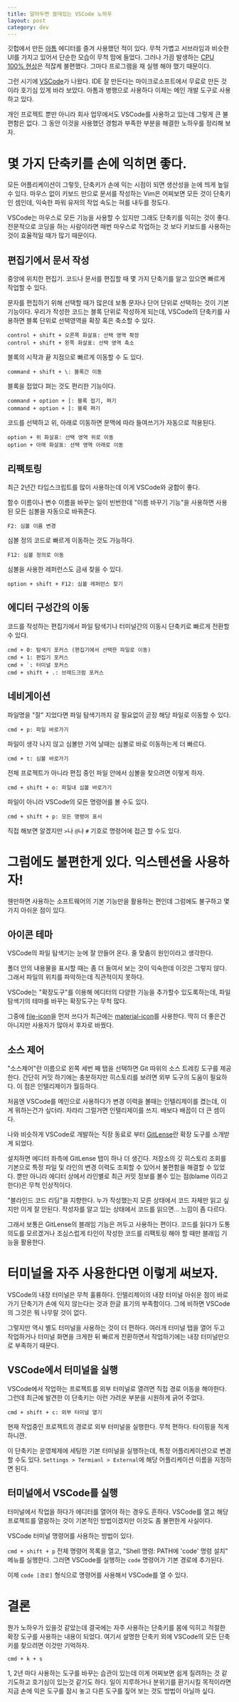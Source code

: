 ```yaml
---
title: 알아두면 쓸데있는 VSCode 노하우
layout: post
category: dev
---
```


깃헙에서 만든 [아톰](https://atom.io/) 에디터를 즐겨 사용했던 적이 있다.
무척 가볍고 서브라임과 비슷한 UI를 가지고 있어서 단순한 모습이 무척 맘에 들었다.
그러나 가끔 발생하는 [CPU 100% 현상](https://github.com/atom/atom/issues/9053)은 적잖케 불편했다.
그마다 프로그램을 재 실행 해야 했기 때문이다.

그런 시기에 [VSCode](https://code.visualstudio.com/)가 나왔다.
IDE 잘 만든다는 마이크로소프트에서 무료로 만든 것이라 호기심 있게 바라 보았다.
아톰과 병행으로 사용하다 이제는 메인 개발 도구로 사용하고 있다.

개인 프로젝트 뿐만 아니라 회사 업무에서도 VSCode를 사용하고 있는데 그렇게 큰 불편함은 없다.
그 동안 이것을 사용했던 경험과 부족한 부분을 해결한 노하우를 정리해 보자.

# 몇 가지 단축키를 손에 익히면 좋다.

모든 어플리케이션이 그렇듯, 단축키가 손에 익는 시점이 되면 생산성을 눈에 띄게 높일 수 있다.
마우스 없이 키보드 만으로 문서를 작성하는 Vim은 어찌보면 모든 것이 단축키인 셈인데, 익숙한 파워 유저의 작업 속도는 혀를 내두를 정도다.

VSCode는 마우스로 모든 기능을 사용할 수 있지만 그래도 단축키를 익히는 것이 좋다.
전문적으로 코딩을 하는 사람이라면 매번 마우스로 작업하는 것 보다 키보드를 사용하는 것이 효율적일 때가 많기 때문이다.

## 편집기에서 문서 작성

중앙에 위치한 편집기.
코드나 문서를 편집할 때 몇 가지 단축기를 알고 있으면 빠르게 작업할 수 있다.

문자를 편집하기 위해 선택할 때가 많은데 보통 문자나 단어 단위로 선택하는 것이 기본 기능이다.
우리가 작성한 코드는 블록 단위로 작성하게 되는데, VSCode의 단축키를 사용하면 블록 단위로 선택영역을 확장 혹은 축소할 수 있다.

```
control + shift + 오른쪽 화살표: 선택 영역 확장
control + shift + 왼쪽 화살표: 선택 영역 축소
```

블록의 시작과 끝 지점으로 빠르게 이동할 수 도 있다.

```
command + shift + \: 블록간 이동
```

블록을 접었다 펴는 것도 편리한 기능이다.

```
command + option + [: 블록 접기, 펴기
command + option + ]: 블록 펴기
```

코드를 선택하고 위, 아래로 이동하면 문맥에 따라 들여쓰기가 자동으로 적용된다.

```
option + 위 화살표: 선택 영역 위로 이동
option + 아래 화살표: 선택 영역 아래로 이동
```

## 리팩토링

최근 2년간 타입스크립트를 많이 사용하는데 이게 VSCode와 궁합이 좋다.

함수 이름이나 변수 이름을 바꾸는 일이 빈번한데 "이름 바꾸기 기능"을 사용하면 사용된 모든 심볼을 자동으로 바꿔준다.

```
F2: 심볼 이름 변경
```

심볼 정의 코드로 빠르게 이동하는 것도 가능하다.

```
F12: 심볼 정의로 이동
```

심볼을 사용한 레퍼런스도 금새 찾을 수 있다.

```
option + shift + F12: 심볼 레퍼런스 찾기
```

## 에디터 구성간의 이동

코드를 작성하는 편집기에서 파일 탐색기나 터미널간의 이동시 단축키로 빠르게 전환할 수 있다.

```
cmd + 0: 탐색기 포커스 (편집기에서 선택한 파일로 이동)
cmd + 1: 편집기 포커스
cmd + `: 터미널 포커스
cmd + shift + .: 브레드크럼 포커스
```

## 네비게이션

파일명을 "잘" 지었다면 파일 탐색기까지 갈 필요없이 곧장 해당 파일로 이동할 수 있다.

```
cmd + p: 파일 바로가기
```

파일이 생각 나지 않고 심볼만 기억 날때는 심볼로 바로 이동하는게 더 빠르다.

```
cmd + t: 심볼 바로가기
```

전체 프로젝트가 아니라 편집 중인 파일 안에서 심볼을 찾으려면 이렇게 하자.

```
cmd + shift + o: 파일내 심볼 바로가기
```

파일이 아니라 VSCode의 모든 명령어를 볼 수도 있다.

```
cmd + shift + p: 모든 명령어 표시
```

직접 해보면 알겠지만 `>`나 `@`나 `#` 기호로 명령어에 접근 할 수도 있다.

# 그럼에도 불편한게 있다. 익스텐션을 사용하자!

웬만하면 사용하는 소프트웨어의 기본 기능만을 활용하는 편인데 그럼에도 불구하고 몇 가지 아쉬운 점이 있다.

## 아이콘 테마

VSCode의 파일 탐색기는 눈에 잘 안들어 온다.
줄 맞춤이 원인이라고 생각한다.

폴더 안의 내용물을 표시할 때는 좀 더 들여서 보는 것이 익숙한데 이것은 그렇지 않다.
그래서 파일의 위치를 파악하는데 직관적이지 못하다.

VSCode는 "확장도구"를 이용해 에디터의 다양한 기능을 추가할수 있도록하는데, 파일 탐색기의 테마를 바꾸는 확장도구는 무척 많다.

그중에 [file-icon](https://marketplace.visualstudio.com/items?itemName=file-icons.file-icons)을 먼저 쓰다가 최근에는 [material-icon](https://marketplace.visualstudio.com/items?itemName=PKief.material-icon-theme)를 사용한다.
딱히 더 좋은건 아니지만 사용자가 많아서 후자로 바꿨다.

## 소스 제어

"소스제어"란 이름으로 왼쪽 세번 째 탭을 선택하면 Git 따위의 소스 트레킹 도구를 제공한다.
간단히 커밋 하기에는 충분하지만 히스토리를 보려면 외부 도구의 도움이 필요하다.
이 점은 인텔리제이가 월등하다.

처음엔 VSCode를 메인으로 사용하다가 변경 이력을 볼때는 인텔리제이를 켰는데, 이게 뭐하는건가 싶더라.
차라리 그럴거면 인텔리제이를 쓰지.
배보다 배꼽이 더 큰 셈이다.

나와 비슷하게 VSCode로 개발하는 직장 동료로 부터 [GitLense](https://marketplace.visualstudio.com/items?itemName=eamodio.gitlens)란 확장 도구를 소개받게 되었다.

설치하면 에디터 좌측에 GitLense 탭이 하나 더 생긴다.
저장소의 깃 히스토리 조회를 기본으로 특정 파일 및 라인의 변경 이력도 조회할 수 있어서 불편함을 해결할 수 있었다.
뿐만 아니라 에디터 상에서 라인별로 최근 커밋 정보를 볼수 있는 점(blame 이라고 한다)은 무척 인상적이다.

"블라인드 코드 리딩"을 지향한다.
누가 작성했는지 모른 상태에서 코드 자체만 읽고 싶지만 이게 잘 안된다.
작성자를 알고 있는 상태에서 코드를 읽으면... 느낌이 좀 다르다.

그래서 보통은 GitLense의 블래임 기능은 꺼두고 사용하는 편이다.
코드를 읽다가 도통 의도를 모르겠거나 조심스럽게 타인이 작성한 코드를 리팩토링 해야 할 때만 블래임 기능을 활용한다.

# 터미널을 자주 사용한다면 이렇게 써보자.

VSCode의 내장 터미널은 무척 훌륭하다.
인텔리제이의 내장 터미널 아쉬운 점이 바로가기 단축기가 손에 익지 않는다는 것과 한글 표기의 부족함이다.
그에 비하면 VSCode의 그것은 뭐 나무랄 것이 없다.

그렇지만 역시 별도 터미널을 사용하는 것이 더 편하다.
여러개 터미널 탭을 열어 두고 작업하거나 터미널 화면을 크게한 뒤 빠르게 전환하면서 작업하기에는 내장 터미널만으로 부족하기 때문다.

## VSCode에서 터미널을 실행

VSCode에서 작업하는 프로젝트를 외부 터미널로 열려면 직접 경로 이동을 해야한다.
그런데 최근에 발견한 이 단축키는 이런 가려운 부분을 시원하게 긁어 주었다.

```
cmd + shift + c: 외부 터미널 열기
```

현재 작업중인 프로젝트의 경로로 외부 터미널을 실행한다.
무척 편하다. 타이핑을 적게하니깐.

이 단축키는 운영체제에 세팅한 기본 터미널을 실행하는데, 특정 어플리케이션으로 변경할 수도 있다.
`Settings > Termianl > External`에 해당 어플리케이션 이름을 지정하면 된다.

## 터미널에서 VSCode를 실행

터미널에서 작업을 하다가 에디터를 열어야 하는 경우도 흔하다.
VSCode를 열고 해당 프로젝트를 열람하는 것이 기본적인 방법이겠지만 이것도 좀 불편한게 사실이다.

VSCode 터미널 명령어를 사용하는 방법이 있다.

`cmd + shift + p` 전체 명령어 목록을 열고, "Shell 명령: PATH에 'code' 명령 설치" 메뉴를 실행한다.
그러면 VSCode를 실행하는 `code` 명령어가 기본 경로에 추가된다.

이제 `code [경로]` 형식으로 명령어를 사용해서 VSCode를 열 수 있다.

# 결론

뭔가 노하우가 있을것 같았는데 결국에는 자주 사용하는 단축키를 몸에 익히고 적절한 확장 도구를 사용하는 내용이 되었다.
여기서 설명한 단축키 외에 VSCode의 모든 단축키를 찾으려면 이것만 기억하자.

```
cmd + k + s
```

1, 2년 마다 사용하는 도구를 바꾸는 습관이 있는데 이게 어찌보면 쉽게 질려하는 것 같기도하고 호기심이 있는것 같기도 하다.
일이 지루하거나 분위기를 환기시킬 목적이라면 지금 손에 익은 도구를 잠시 놓고 다른 도구를 짚어 보는 것도 방법이 아닐까 싶다.
